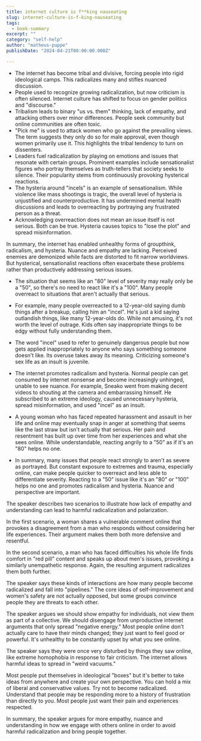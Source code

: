 ```yaml
---
title: internet culture is f**king nauseating
slug: internet-culture-is-f-king-nauseating
tags: 
  - book-summary
excerpt: ""
category: "self-help"
author: "matheus-puppe"
publishDate: "2024-04-21T00:00:00.000Z"

---
```



 

- The internet has become tribal and divisive, forcing people into rigid ideological camps. This radicalizes many and stifles nuanced discussion. 
- People used to recognize growing radicalization, but now criticism is often silenced. Internet culture has shifted to focus on gender politics and "discourse."
- Tribalism leads to binary "us vs. them" thinking, lack of empathy, and attacking others over minor differences. People seek community but online communities are often toxic. 
- "Pick me" is used to attack women who go against the prevailing views. The term suggests they only do so for male approval, even though women primarily use it. This highlights the tribal tendency to turn on dissenters.
- Leaders fuel radicalization by playing on emotions and issues that resonate with certain groups. Prominent examples include sensationalist figures who portray themselves as truth-tellers that society seeks to silence. Their popularity stems from continuously provoking hysterical reactions. 
- The hysteria around "incels" is an example of sensationalism. While violence like mass shootings is tragic, the overall level of hysteria is unjustified and counterproductive. It has undermined mental health discussions and leads to overreacting by portraying any frustrated person as a threat. 
- Acknowledging overreaction does not mean an issue itself is not serious. Both can be true. Hysteria causes topics to "lose the plot" and spread misinformation.

In summary, the internet has enabled unhealthy forms of groupthink, radicalism, and hysteria. Nuance and empathy are lacking. Perceived enemies are demonized while facts are distorted to fit narrow worldviews. But hysterical, sensationalist reactions often exacerbate these problems rather than productively addressing serious issues.

- The situation that seems like an "80" level of severity may really only be a "50", so there's no need to react like it's a "100". Many people overreact to situations that aren't actually that serious. 

- For example, many people overreacted to a 12-year-old saying dumb things after a breakup, calling him an "incel". He's just a kid saying outlandish things, like many 12-year-olds do. While not amusing, it's not worth the level of outrage. Kids often say inappropriate things to be edgy without fully understanding them.

- The word "incel" used to refer to genuinely dangerous people but now gets applied inappropriately to anyone who says something someone doesn't like. Its overuse takes away its meaning. Criticizing someone's sex life as an insult is juvenile. 

- The internet promotes radicalism and hysteria. Normal people can get consumed by internet nonsense and become increasingly unhinged, unable to see nuance. For example, Sneako went from making decent videos to shouting at the camera and embarrassing himself. He subscribed to an extreme ideology, caused unnecessary hysteria, spread misinformation, and used "incel" as an insult.

- A young woman who has faced repeated harassment and assault in her life and online may eventually snap in anger at something that seems like the last straw but isn't actually that serious. Her pain and resentment has built up over time from her experiences and what she sees online. While understandable, reacting angrily to a "50" as if it's an "80" helps no one.

- In summary, many issues that people react strongly to aren't as severe as portrayed. But constant exposure to extremes and trauma, especially online, can make people quicker to overreact and less able to differentiate severity. Reacting to a "50" issue like it's an "80" or "100" helps no one and promotes radicalism and hysteria. Nuance and perspective are important.


The speaker describes two scenarios to illustrate how lack of empathy and understanding can lead to harmful radicalization and polarization.

In the first scenario, a woman shares a vulnerable comment online that provokes a disagreement from a man who responds without considering her life experiences. Their argument makes them both more defensive and resentful. 

In the second scenario, a man who has faced difficulties his whole life finds comfort in "red pill" content and speaks up about men's issues, provoking a similarly unempathetic response. Again, the resulting argument radicalizes them both further.

The speaker says these kinds of interactions are how many people become radicalized and fall into "pipelines." The core ideas of self-improvement and women's safety are not actually opposed, but some groups convince people they are threats to each other.

The speaker argues we should show empathy for individuals, not view them as part of a collective. We should disengage from unproductive internet arguments that only spread "negative energy." Most people online don't actually care to have their minds changed; they just want to feel good or powerful. It's unhealthy to be constantly upset by what you see online.

The speaker says they were once very disturbed by things they saw online, like extreme homophobia in response to fair criticism. The internet allows harmful ideas to spread in "weird vacuums."

Most people put themselves in ideological "boxes" but it's better to take ideas from anywhere and create your own perspective. You can hold a mix of liberal and conservative values. Try not to become radicalized. Understand that people may be responding more to a history of frustration than directly to you. Most people just want their pain and experiences respected.

In summary, the speaker argues for more empathy, nuance and understanding in how we engage with others online in order to avoid harmful radicalization and bring people together.